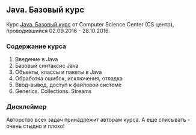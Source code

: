 ## Java. Базовый курс ##

Курс [Java. Базовый курс](https://stepik.org/course/Java-Базовый-курс-187) от Computer Science Center (CS центр), 
проводившийся 02.09.2016 - 28.10.2016.

### Содержание курса ###
 
1. Введение в Java
2. Базовый синтаксис Java
3. Объекты, классы и пакеты в Java
4. Обработка ошибок, исключения, отладка
5. Ввод-вывод, доступ к файловой системе
6. Generics. Collections. Streams

### Дисклеймер ###

Авторство всех задач принадлежит авторам курса. А еще списывать - очень стыдно и плохо!



 